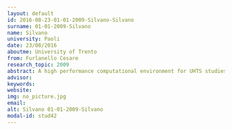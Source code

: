 ```yaml
---
layout: default 
id: 2016-08-23-01-01-2009-Silvano-Silvano
surname: 01-01-2009-Silvano
name: Silvano
university: Paoli
date: 23/08/2016
aboutme: University of Trento
from: Furlanello Cesare
research_topic: 2009
abstract: A high performance computational environment for UHTS studies
advisor: 
keywords: 
website: 
img: no_picture.jpg
email: 
alt: Silvano 01-01-2009-Silvano
modal-id: stud42
---
```

